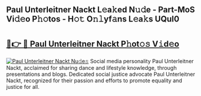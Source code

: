## Paul Unterleitner Nackt L𝚎a𝚔ed N𝚞𝚍e - Part-MoS Vi𝚍𝚎o P𝚑𝚘tos - H𝚘𝚝 O𝚗𝚕yf𝚊ns L𝚎a𝚔s UQuI0

# <h2><a href="http://kf60mdf.oniu.top/?m=Paul+Unterleitner+Nackt">🔗👉 🔴 Paul Unterleitner Nackt P𝚑ot𝚘𝚜 V𝚒d𝚎o</a></h2>

[![Paul Unterleitner Nackt Nu𝚍e𝚜](https://i.imgur.com/0qMVB7G.gif)](http://kf60mdf.oniu.top/?m=Paul+Unterleitner+Nackt)
Social media personality Paul Unterleitner Nackt, acclaimed for sharing dance and lifestyle knowledge, through presentations and blogs. Dedicated social justice advocate Paul Unterleitner Nackt, recognized for their passion and efforts to promote equality and justice for all.  
